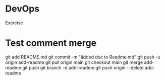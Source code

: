 # DevOps
Exercise
# Test comment merge

git add README.md
git commit -m "ädded dec to Readme.md"
git push -u origin add-readme
git pull origin main 
git checkout main
git merge add-readme
git push
git branch -d add-readme
git push origin --delete add-readme